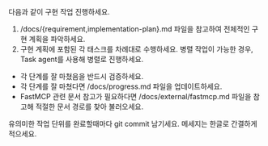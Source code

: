 다음과 같이 구현 작업 진행하세요.

1. /docs/{requirement,implementation-plan}.md 파일을 참고하여 전체적인 구현 계획을 파악하세요.
2. 구현 계획에 포함된 각 태스크를 차례대로 수행하세요. 병렬 작업이 가능한 경우, Task agent를 사용해 병렬로 진행하세요.

- 각 단계를 잘 마쳤음을 반드시 검증하세요.
- 각 단계를 잘 마쳤다면 /docs/progress.md 파일을 업데이트하세요.
- FastMCP 관련 문서 참고가 필요하다면 /docs/external/fastmcp.md 파일을 참고해 적절한 문서 경로를 찾아 불러오세요.

유의미한 작업 단위를 완료할때마다 git commit 남기세요. 메세지는 한글로 간결하게 적으세요.
